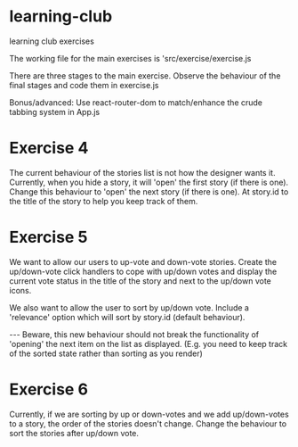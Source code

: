 # learning-club

learning club exercises

The working file for the main exercises is 'src/exercise/exercise.js

There are three stages to the main exercise. Observe the behaviour of the final stages and code them in exercise.js

Bonus/advanced: Use react-router-dom to match/enhance the crude tabbing system in App.js

# Exercise 4

The current behaviour of the stories list is not how the designer wants it. Currently, when you hide a story, it will 'open'
the first story (if there is one). Change this behaviour to 'open' the next story (if there is one). At story.id to the title
of the story to help you keep track of them.

# Exercise 5

We want to allow our users to up-vote and down-vote stories. Create the up/down-vote click handlers to cope with up/down votes and display the current vote status in the title of the story and next to the up/down vote icons.

We also want to allow the user to sort by up/down vote. Include a 'relevance' option which will sort by story.id (default behaviour).

--- Beware, this new behaviour should not break the functionality of 'opening' the next item on the list as displayed. (E.g. you need to keep track of the sorted state rather than sorting as you render)

# Exercise 6

Currently, if we are sorting by up or down-votes and we add up/down-votes to a story, the order of the stories doesn't change.
Change the behaviour to sort the stories after up/down vote.
